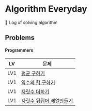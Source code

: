 # Algorithm Everyday
🥊 Log of solving algorithm

## Problems

#### Programmers

|LV| 문제                                                                              |
|----|---------------------------------------------------------------------------------|
| LV1 | [평균 구하기](https://school.programmers.co.kr/learn/courses/30/lessons/12944)       |
| LV1 | [약수의 합 구하기](https://school.programmers.co.kr/learn/courses/30/lessons/12928)    |
| LV1 | [자릿수 더하기](https://school.programmers.co.kr/learn/courses/30/lessons/12931)      |
| LV1 | [자릿수 뒤집어 배열만들기](https://school.programmers.co.kr/learn/courses/30/lessons/12932) |